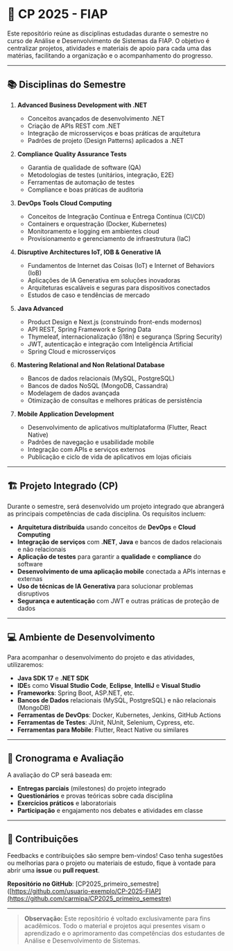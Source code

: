 # 🚀 CP 2025 - FIAP

Este repositório reúne as disciplinas estudadas durante o semestre no curso de Análise e Desenvolvimento de Sistemas da FIAP. O objetivo é centralizar projetos, atividades e materiais de apoio para cada uma das matérias, facilitando a organização e o acompanhamento do progresso.

---

## 📚 Disciplinas do Semestre

1. **Advanced Business Development with .NET**  
   - Conceitos avançados de desenvolvimento .NET  
   - Criação de APIs REST com .NET  
   - Integração de microsserviços e boas práticas de arquitetura  
   - Padrões de projeto (Design Patterns) aplicados a .NET  

2. **Compliance Quality Assurance Tests**  
   - Garantia de qualidade de software (QA)  
   - Metodologias de testes (unitários, integração, E2E)  
   - Ferramentas de automação de testes  
   - Compliance e boas práticas de auditoria  

3. **DevOps Tools Cloud Computing**  
   - Conceitos de Integração Contínua e Entrega Contínua (CI/CD)  
   - Containers e orquestração (Docker, Kubernetes)  
   - Monitoramento e logging em ambientes cloud  
   - Provisionamento e gerenciamento de infraestrutura (IaC)  

4. **Disruptive Architectures IoT, IOB & Generative IA**  
   - Fundamentos de Internet das Coisas (IoT) e Internet of Behaviors (IoB)  
   - Aplicações de IA Generativa em soluções inovadoras  
   - Arquiteturas escaláveis e seguras para dispositivos conectados  
   - Estudos de caso e tendências de mercado  

5. **Java Advanced**  
   - Product Design e Next.js (construindo front-ends modernos)  
   - API REST, Spring Framework e Spring Data  
   - Thymeleaf, internacionalização (i18n) e segurança (Spring Security)  
   - JWT, autenticação e integração com Inteligência Artificial  
   - Spring Cloud e microsserviços  

6. **Mastering Relational and Non Relational Database**  
   - Bancos de dados relacionais (MySQL, PostgreSQL)  
   - Bancos de dados NoSQL (MongoDB, Cassandra)  
   - Modelagem de dados avançada  
   - Otimização de consultas e melhores práticas de persistência  

7. **Mobile Application Development**  
   - Desenvolvimento de aplicativos multiplataforma (Flutter, React Native)  
   - Padrões de navegação e usabilidade mobile  
   - Integração com APIs e serviços externos  
   - Publicação e ciclo de vida de aplicativos em lojas oficiais  

---

## 🏗️ Projeto Integrado (CP)

Durante o semestre, será desenvolvido um projeto integrado que abrangerá as principais competências de cada disciplina. Os requisitos incluem:

- **Arquitetura distribuída** usando conceitos de **DevOps** e **Cloud Computing**  
- **Integração de serviços** com **.NET**, **Java** e bancos de dados relacionais e não relacionais  
- **Aplicação de testes** para garantir a **qualidade** e **compliance** do software  
- **Desenvolvimento de uma aplicação mobile** conectada a APIs internas e externas  
- **Uso de técnicas de IA Generativa** para solucionar problemas disruptivos  
- **Segurança e autenticação** com JWT e outras práticas de proteção de dados  

---

## 💻 Ambiente de Desenvolvimento

Para acompanhar o desenvolvimento do projeto e das atividades, utilizaremos:

- **Java SDK 17** e **.NET SDK**  
- **IDE**s como **Visual Studio Code**, **Eclipse**, **IntelliJ** e **Visual Studio**  
- **Frameworks**: Spring Boot, ASP.NET, etc.  
- **Bancos de Dados** relacionais (MySQL, PostgreSQL) e não relacionais (MongoDB)  
- **Ferramentas de DevOps**: Docker, Kubernetes, Jenkins, GitHub Actions  
- **Ferramentas de Testes**: JUnit, NUnit, Selenium, Cypress, etc.  
- **Ferramentas para Mobile**: Flutter, React Native ou similares  

---

## 📅 Cronograma e Avaliação

A avaliação do CP será baseada em:

- **Entregas parciais** (milestones) do projeto integrado  
- **Questionários** e provas teóricas sobre cada disciplina  
- **Exercícios práticos** e laboratoriais  
- **Participação** e engajamento nos debates e atividades em classe  

---

## 🤝 Contribuições

Feedbacks e contribuições são sempre bem-vindos! Caso tenha sugestões ou melhorias para o projeto ou materiais de estudo, fique à vontade para abrir uma **issue** ou **pull request**.

**Repositório no GitHub**: [CP2025_primeiro_semestre]([https://github.com/usuario-exemplo/CP-2025-FIAP](https://github.com/carmipa/CP2025_primeiro_semestre)

---

> **Observação:** Este repositório é voltado exclusivamente para fins acadêmicos. Todo o material e projetos aqui presentes visam o aprendizado e o aprimoramento das competências dos estudantes de Análise e Desenvolvimento de Sistemas.
